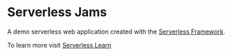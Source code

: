 # Serverless Jams

A demo serverless web application created with the [Serverless Framework](https://serverless.com).

To learn more visit [Serverless Learn](https://serverless.com/learn)